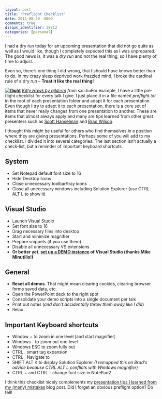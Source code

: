 ```yaml
---
layout: post
title: "Preflight Checklist"
date: 2011-08-30 -0800
comments: true
disqus_identifier: 18812
categories: [personal]
---
```

I had a dry run today for an upcoming presentation that did not go quite
as well as I would like, though I completely expected this as I was
unprepared. The good news is, it was a *dry run* and not the real thing,
so I have plenty of time to adjust.

Even so, there’s one thing I did wrong, that I should have known better
than to do. In my crazy sleep deprived work frazzled mind, I broke the
cardinal rule of a dry run – **Treat it like the real thing!**

**[![flight](http://haacked.com/images/haacked_com/WindowsLiveWriter/Preflight-Checklist_12275/flight_thumb.jpg "flight")](http://haacked.com/images/haacked_com/WindowsLiveWriter/Preflight-Checklist_12275/flight_2.jpg)**
*[Kitty Hawk by gilderm](http://www.sxc.hu/photo/1324305) from
sxc.hu*For example, I have a little pre-flight checklist for every talk
I give. I just place it in a file named *preflight.txt* in the root of
each presentation folder and adapt it for each presentation. Even though
I try to adapt it to each presentation, there is a core set of items
that never really changes from one presentation to another. These are
items that almost always apply and many are tips learned from other
great presenters such as [Scott
Hanselman](http://www.hanselman.com/ "Scott Hanselman's Blog") and [Brad
Wilson](http://bradwilson.typepad.com/ "Brad Wilson's Blog").

I thought this might be useful for others who find themselves in a
position where they are giving presentations. Perhaps some of you will
add to my checklist. I divided it into several categories. The last
section isn’t actually a check-list, but a reminder of important
keyboard shortcuts.

System
------

-   Set Notepad default font size to 16
-   Hide Desktop Icons
-   Close unnecessary toolbar/tray icons
-   Close all unecessary windows including Solution Explorer (use CTRL
    ALT L to show it)

Visual Studio
-------------

-   Launch Visual Studio
-   Set font size to 16
-   Drag necessary files into desktop
-   Start and minimize magnifier
-   Prepare snippets (if you use them)
-   Disable all unnecessary VS extensions
-   **Or better yet, [set up a DEMO
    instance](http://codermike.com/vs2010-demo-instance "Demo Instance of Visual Studio")
    of Visual Studio (thanks Mike Minutillo!)**

General
-------

-   **Reset all demos**. That might mean clearing cookies, clearing
    browser forms saved data, etc.
-   Open the PowerPoint deck to the right spot
-   Consolidate your demo scripts into a single document per talk
-   Print out notes (*and don’t accidentally throw them away like I
    did*)
-   Relax

Important Keyboard shortcuts
----------------------------

-   Window + to zoom in one level (and start magnifier)
-   Windows - to zoom out one level
-   Windows ESC to zoom fully out
-   CTRL . smart tag expansion
-   CTRL , Navigate to
-   SHIFT ALT K to display Solution Explorer *(I remapped this on Brad's
    advice because CTRL ALT L conflicts with Windows magnifier)*
-   CTRL + and CTRL - change font size in NotePad2

I think this checklist nicely complements my [presentation tips I
learned from my (many)
mistakes](http://haacked.com/archive/2011/04/18/presentation-tips.aspx "Presentation Tips")
blog post. Did I forget an obvious preflight option? Do tell!

